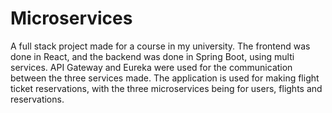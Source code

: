 # Microservices

A full stack project made for a course in my university. The frontend was done in React, and the backend was done in Spring Boot, using multi services. API Gateway and Eureka were used for the communication between the three services made. The application is used for making flight ticket reservations, with the three microservices being for users, flights and reservations.
